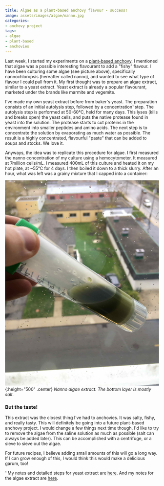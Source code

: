```yaml
---
title: Algae as a plant-based anchovy flavour - success!
image: assets/images/algae/nanno.jpg
categories:
- anchovy project
tags:
- algae
- plant-based
- anchovies
---
```


Last week, I started my experiments on a [plant-based anchovy](https://controlledmold.com/the-composition-of-anchovies/). I mentioned that algae was a possible interesting flavourant to add a "fishy" flavour. I have been culturing some algae (see picture above), specifically nannochloropsis (hereafter called nanno), and wanted to see what type of flavour I could pull from it. My first thought was to prepare an algae extract, similar to a yeast extract. Yeast extract is already a popular flavourant, marketed under the brands like marmite and vegemite.

I've made my own yeast extract before from baker's yeast. The preparation consists of an initial autolysis step, followed by a concentration¹ step. The autolysis step is performed at 50-60℃, held for many days. This lyses (kills and breaks open) the yeast cells, and puts the native protease found in yeast into the solution. The protease starts to cut proteins in the environment into smaller peptides and amino acids. The next step is to concentrate the solution by evaporating as much water as possible. The result is a highly concentrated, flavourful "paste" that can be added to soups and stocks. We love it.

Anyways, the idea was to replicate this procedure for algae. I first measured the nanno concentration of my culture using a hemocytometer. It measured at 7million cells/mL. I measured 400mL of this culture and heated it on my hot plate, at ~55℃ for 4 days. I then boiled it down to a thick slurry. After an hour, what was left was a grainy mixture that I capped into a container:


![img](/assets/images/algae/extract.jpg){:height="500" .center}
*Nanno algae extract. The bottom layer is mostly salt.*


### But the taste!
This extract was the closest thing I've had to anchovies. It was salty, fishy, and really tasty. This will definitely be going into a future plant-based anchovy project. I would change a few things next time though. I'd like to try to remove the algae from the saline solution as much as possible (salt can always be added later). This can be accomplished with a centrifuge, or a sieve to sieve out the algae.

For future recipes, I believe adding small amounts of this will go a long way.  If I can grow enough of this, I would think this would make a delicious garum, too!



¹ My notes and detailed steps for yeast extract are [here](https://www.notion.so/camdp/Experiment-11-yeast-growing-yeast-extract-abb73bd0dc2b4742b6d47fdf12c4e1ff). And my notes for the algae extract are [here](https://www.notion.so/camdp/Experiment-algae-extract-47e441dda876455495538b9456ed6167).
